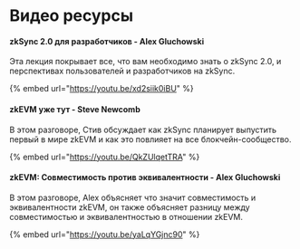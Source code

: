 # Видео ресурсы

#### zkSync 2.0 для разработчиков - Alex Gluchowski <a href="#zksync-2-0-for-builders-alex-gluchowski" id="zksync-2-0-for-builders-alex-gluchowski"></a>

Эта лекция покрывает все, что вам необходимо знать о zkSync 2.0, и перспективах пользователей и разработчиков на zkSync.

{% embed url="https://youtu.be/xd2siik0iBU" %}

#### zkEVM уже тут - Steve Newcomb <a href="#the-zkevm-is-here-steve-newcomb" id="the-zkevm-is-here-steve-newcomb"></a>

В этом разговоре, Стив обсуждает как zkSync планирует выпустить первый в мире zkEVM и как это повлияет на все блокчейн-сообщество.

{% embed url="https://youtu.be/QkZUlqetTRA" %}

#### zkEVM: Совместимость против эквивалентности  - Alex Gluchowski <a href="#zkevm-compatibility-vs-equivalence-alex-gluchowski" id="zkevm-compatibility-vs-equivalence-alex-gluchowski"></a>

В этом разговоре, Alex объясняет что значит совместимость и эквивалентности zkEVM, он также объясняет разницу между совместимостью и эквивалентностью в отношении zkEVM.

{% embed url="https://youtu.be/yaLqYGjnc90" %}
